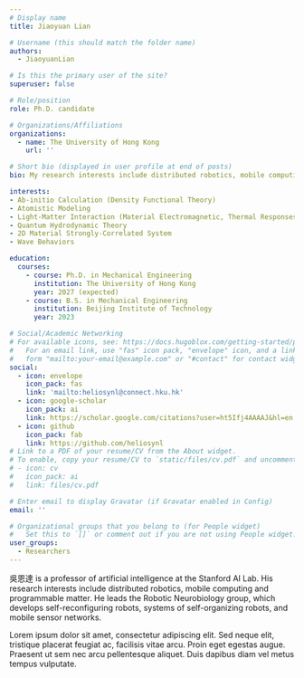 ```yaml
---
# Display name
title: Jiaoyuan Lian

# Username (this should match the folder name)
authors:
  - JiaoyuanLian

# Is this the primary user of the site?
superuser: false

# Role/position
role: Ph.D. candidate

# Organizations/Affiliations
organizations:
  - name: The University of Hong Kong
    url: ''

# Short bio (displayed in user profile at end of posts)
bio: My research interests include distributed robotics, mobile computing and programmable matter.

interests:
- Ab-initio Calculation (Density Functional Theory)
- Atomistic Modeling
- Light-Matter Interaction (Material Electromagnetic, Thermal Responses)
- Quantum Hydrodynamic Theory
- 2D Material Strongly-Correlated System
- Wave Behaviors

education:
  courses:
    - course: Ph.D. in Mechanical Engineering
      institution: The University of Hong Kong
      year: 2027 (expected)
    - course: B.S. in Mechanical Engineering
      institution: Beijing Institute of Technology
      year: 2023

# Social/Academic Networking
# For available icons, see: https://docs.hugoblox.com/getting-started/page-builder/#icons
#   For an email link, use "fas" icon pack, "envelope" icon, and a link in the
#   form "mailto:your-email@example.com" or "#contact" for contact widget.
social:
  - icon: envelope
    icon_pack: fas
    link: 'mailto:heliosynl@connect.hku.hk'
  - icon: google-scholar
    icon_pack: ai
    link: https://scholar.google.com/citations?user=ht5Ifj4AAAAJ&hl=en
  - icon: github
    icon_pack: fab
    link: https://github.com/heliosynl
# Link to a PDF of your resume/CV from the About widget.
# To enable, copy your resume/CV to `static/files/cv.pdf` and uncomment the lines below.
# - icon: cv
#   icon_pack: ai
#   link: files/cv.pdf

# Enter email to display Gravatar (if Gravatar enabled in Config)
email: ''

# Organizational groups that you belong to (for People widget)
#   Set this to `[]` or comment out if you are not using People widget.
user_groups:
  - Researchers
---
```


吳恩達 is a professor of artificial intelligence at the Stanford AI Lab. His research interests include distributed robotics, mobile computing and programmable matter. He leads the Robotic Neurobiology group, which develops self-reconfiguring robots, systems of self-organizing robots, and mobile sensor networks.

Lorem ipsum dolor sit amet, consectetur adipiscing elit. Sed neque elit, tristique placerat feugiat ac, facilisis vitae arcu. Proin eget egestas augue. Praesent ut sem nec arcu pellentesque aliquet. Duis dapibus diam vel metus tempus vulputate.
